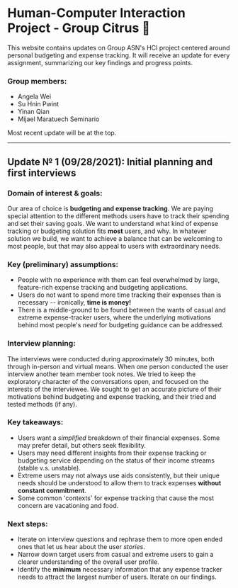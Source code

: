 
# Human-Computer Interaction Project - Group Citrus :lemon:
This website contains updates on Group ASN's HCI project centered around personal budgeting and expense tracking. It will receive an update for every assignment, summarizing our key findings and progress points.

### Group members:
- Angela Wei
- Su Hnin Pwint
- Yinan Qian
- Mijael Maratuech Seminario

Most recent update will be at the top.

---

## Update № 1 (09/28/2021): Initial planning and first interviews

### Domain of interest & goals:
Our area of choice is **budgeting and expense tracking**. We are paying special attention to the different methods users have to track their spending and set their saving goals. We want to understand what kind of expense tracking or budgeting solution fits **most** users, and why. In whatever solution we build, we want to achieve a balance that can be welcoming to most people, but that may also appeal to users with extraordinary needs. 

### Key (preliminary) assumptions:
- People with no experience with them can feel overwhelmed by large, feature-rich expense tracking and budgeting applications.
- Users do not want to spend more time tracking their expenses than is necessary -- ironically, **time is money!**
- There is a middle-ground to be found between the wants of casual and extreme expense-tracker users, where the underlying motivations behind most people's _need_ for budgeting guidance can be addressed.

### Interview planning:
The interviews were conducted during approximately 30 minutes, both through in-person and virtual means. When one person conducted the user interview another team member took notes. We tried to keep the exploratory character of the conversations open, and focused on the interests of the interviewee. We sought to get  an accurate picture of their motivations behind budgeting and expense tracking, and their tried and tested methods (if any).

### Key takeaways:
- Users want a _simplified_ breakdown of their financial expenses. Some may prefer detail, but others seek flexibility.
- Users may need different insights from their expense tracking or budgeting service depending on the status of their income streams (stable v.s. unstable).
- Extreme users may not always use aids consistently, but their unique needs should be understood to allow them to track expenses **without constant commitment**.
- Some common 'contexts' for expense tracking that cause the most concern are vacationing and food.

### Next steps:
- Iterate on interview questions and rephrase them to more open ended ones that let us hear about the user _stories_.
- Narrow down target users from casual and extreme users to gain a clearer understanding of the overall user profile.
- Identify the **minimum** necessary information that any expense tracker needs to attract the largest number of users. Iterate on our findings.



